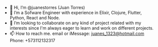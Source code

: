 - 👋 Hi, I’m @juanestorres (Juan Torres)
- 👀 I’m a Sofware Engineer with experience in Elixir, Clojure, Flutter, Python, React and Node.
- 💞️ I’m looking to collaborate on any kind of project related with my interests since I'm always eager to learn and work on different projects.
- 📫 How to reach me. email or iMessage: juanes_1323@hotmail.com Phone: +573112132317 

<!---
juanestorres/juanestorres is a ✨ special ✨ repository because its `README.md` (this file) appears on your GitHub profile.
You can click the Preview link to take a look at your changes.
--->

